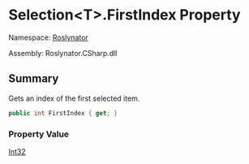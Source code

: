 # Selection\<T>\.FirstIndex Property

Namespace: [Roslynator](../../README.md)

Assembly: Roslynator\.CSharp\.dll

## Summary

Gets an index of the first selected item\.

```csharp
public int FirstIndex { get; }
```

### Property Value

[Int32](https://docs.microsoft.com/en-us/dotnet/api/system.int32)

